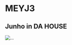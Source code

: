 # MEYJ3



## Junho in DA HOUSE

<div>
<img src="./images/Screenshot 2024-11-19 at 11.21.04 AM.png" class="d-block w-100" alt="...">
</div>